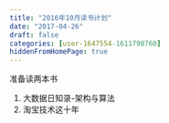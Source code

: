 ```yaml
---
title: "2016年10月读书计划"
date: "2017-04-26"
draft: false
categories: [user-1647554-1611798760]
hiddenFromHomePage: true
---
```

准备读两本书   
1. 大数据日知录-架构与算法  
2. 淘宝技术这十年  
